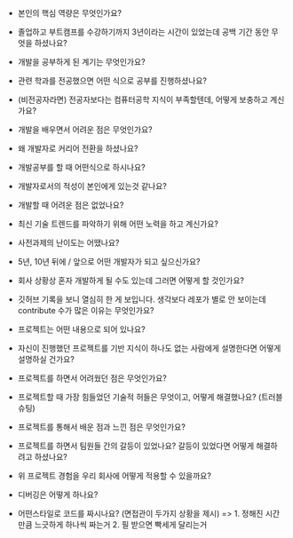 * 본인의 핵심 역량은 무엇인가요?

* 졸업하고 부트캠프를 수강하기까지 3년이라는 시간이 있었는데 공백 기간 동안 무엇을 하셨나요?

* 개발을 공부하게 된 계기는 무엇인가요?

* 관련 학과를 전공했으면 어떤 식으로 공부를 진행하셨나요?

* (비전공자라면) 전공자보다는 컴퓨터공학 지식이 부족할텐데, 어떻게 보충하고 계신가요?

* 개발을 배우면서 어려운 점은 무엇인가요?

* 왜 개발자로 커리어 전환을 하셨나요?

* 개발공부를 할 때 어떤식으로 하시나요?

* 개발자로서의 적성이 본인에게 있는것 같나요?

* 개발할 때 어려운 점은 없었나요?

* 최신 기술 트렌드를 파악하기 위해 어떤 노력을 하고 계신가요?

* 사전과제의 난이도는 어땠나요?

* 5년, 10년 뒤에 / 앞으로 어떤 개발자가 되고 싶으신가요?

* 회사 상황상 혼자 개발하게 될 수도 있는데 그러면 어떻게 할 것인가요?

* 깃허브 기록을 보니 열심히 한 게 보입니다. 생각보다 레포가 별로 안 보이는데 contribute 수가 많은 
이유는 무엇인가요?

* 프로젝트는 어떤 내용으로 되어 있나요?

* 자신이 진행했던 프로젝트를 기반 지식이 하나도 없는 사람에게 설명한다면 어떻게 설명하실 건가요?

* 프로젝트를 하면서 어려웠던 점은 무엇인가요?

* 프로젝트할 때 가장 힘들었던 기술적 허들은 무엇이고, 어떻게 해결했나요? (트러블슈팅)

* 프로젝트를 통해서 배운 점과 느낀 점은 무엇인가요?

* 프로젝트를 하면서 팀원들 간의 갈등이 있었나요? 갈등이 있었다면 어떻게 해결하려고 하셨나요?

* 위 프로젝트 경험을 우리 회사에 어떻게 적용할 수 있을까요?

* 디버깅은 어떻게 하나요?

* 어떤스타일로 코드를 짜시나요?
(면접관이 두가지 상황을 제시)
=> 1. 정해진 시간만큼 느긋하게 하나씩 짜는거 2. 필 받으면 빡세게 달리는거